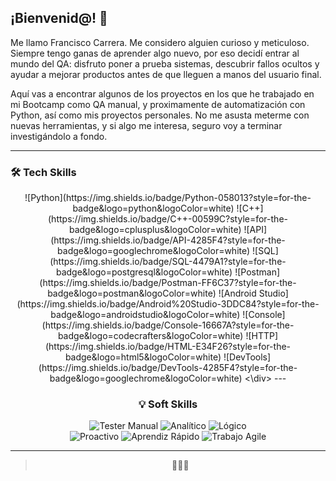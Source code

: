 ## ¡Bienvenid@! 👋

Me llamo Francisco Carrera. Me considero alguien curioso y meticuloso. Siempre tengo ganas de aprender algo nuevo, por eso decidí entrar al mundo del QA: disfruto poner a prueba sistemas, descubrir fallos ocultos y ayudar a mejorar productos antes de que lleguen a manos del usuario final.

Aquí vas a encontrar algunos de los proyectos en los que he trabajado en mi Bootcamp como QA manual, y proximamente de automatización con Python, así como mis proyectos personales. No me asusta meterme con nuevas herramientas, y si algo me interesa, seguro voy a terminar investigándolo a fondo.

---

### 🛠️ Tech Skills
<div align="center">
![Python](https://img.shields.io/badge/Python-058013?style=for-the-badge&logo=python&logoColor=white) 
![C++](https://img.shields.io/badge/C++-00599C?style=for-the-badge&logo=cplusplus&logoColor=white) 
![API](https://img.shields.io/badge/API-4285F4?style=for-the-badge&logo=googlechrome&logoColor=white) 
![SQL](https://img.shields.io/badge/SQL-4479A1?style=for-the-badge&logo=postgresql&logoColor=white)  
![Postman](https://img.shields.io/badge/Postman-FF6C37?style=for-the-badge&logo=postman&logoColor=white) 
![Android Studio](https://img.shields.io/badge/Android%20Studio-3DDC84?style=for-the-badge&logo=androidstudio&logoColor=white)  
![Console](https://img.shields.io/badge/Console-16667A?style=for-the-badge&logo=codecrafters&logoColor=white) 
![HTTP](https://img.shields.io/badge/HTML-E34F26?style=for-the-badge&logo=html5&logoColor=white) 
![DevTools](https://img.shields.io/badge/DevTools-4285F4?style=for-the-badge&logo=googlechrome&logoColor=white)
<\div>
---

### 💡 Soft Skills

![Tester Manual](https://img.shields.io/badge/Tester%20Manual-943F2B?style=for-the-badge) 
![Analítico](https://img.shields.io/badge/Analítico-%232bb673?style=for-the-badge) 
![Lógico](https://img.shields.io/badge/Lógico-%236a5acd?style=for-the-badge)  
![Proactivo](https://img.shields.io/badge/Proactivo-%23ff8c00?style=for-the-badge) 
![Aprendiz Rápido](https://img.shields.io/badge/Aprendiz%20Rápido-%2300ced1?style=for-the-badge) 
![Trabajo Agile](https://img.shields.io/badge/Trabajo%20Agile-2414B3?style=for-the-badge)

---

> 🦂🇲🇽
